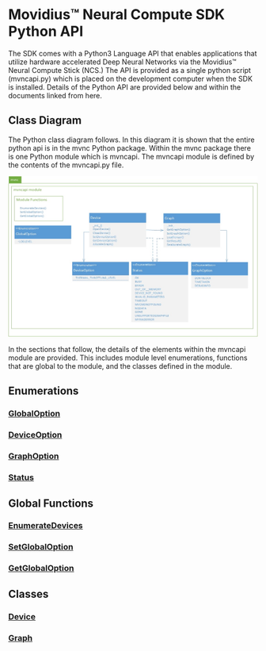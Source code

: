 # Movidius™ Neural Compute SDK Python API

The SDK comes with a Python3 Language API that enables applications that utilize hardware accelerated Deep Neural Networks via the Movidius™ Neural Compute Stick (NCS.)  The API is provided as a single python script (mvncapi.py) which is placed on the development computer when the SDK is installed.  Details of the Python API are provided below and within the documents linked from here. 

## Class Diagram
The Python class diagram follows.  In this diagram it is shown that the entire python api is in the mvnc Python package.  Within the mvnc package there is one Python module which is mvncapi.  The mvncapi module is defined by the contents of the mvncapi.py file.

![](../images/python_api_class_diagram.jpg)

In the sections that follow, the details of the elements within the mvncapi module are provided.  This includes module level enumerations, functions that are global to the module, and the classes defined in the module. 

## Enumerations
### [GlobalOption](GlobalOption.md)
### [DeviceOption](DeviceOption.md)
### [GraphOption](GraphOption.md)
### [Status](Status.md)

## Global Functions
### [EnumerateDevices](EnumerateDevices.md)
### [SetGlobalOption](SetGlobalOption.md)
### [GetGlobalOption](GetGlobalOption.md)


## Classes
### [Device](Device.md)
### [Graph](Graph.md)


